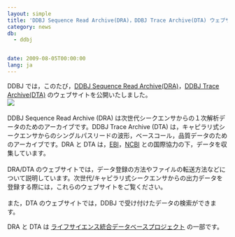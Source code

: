 ```yaml
---
layout: simple
title: 'DDBJ Sequence Read Archive(DRA)，DDBJ Trace Archive(DTA) ウェブサイト開設　'
category: news
db:
  - ddbj


date: 2009-08-05T00:00:00
lang: ja
---
```


DDBJ では，このたび，<a href="/dra/index.html" target="new">DDBJ Sequence Read Archive(DRA)</a>，<a href="/dta/dta_index.html" target="new">DDBJ Trace Archive(DTA)</a> のウェブサイトを公開いたしました。<br><img src="{{ site.baseurl }}/assets/images/news/dra09083002.jpg"><br><br>DDBJ Sequence Read Archive (DRA) は次世代シークエンサからの１次解析データのためのアーカイブです。DDBJ Trace Archive (DTA) は，キャピラリ式シークエンサからのシングルパスリードの波形，ベースコール，品質データのためのアーカイブです。DRA と DTA は，<a href="http://www.ebi.ac.uk/" tarteg="new">EBI</a>，<a href="http://www.ncbi.nlm.nih.gov/" target="new">NCBI</a> との国際協力の下，データを収集しています。<br><br>DRA/DTA のウェブサイトでは，データ登録の方法やファイルの転送方法などについて説明しています。次世代/キャピラリ式シークエンサからの出力データを登録する際には，これらのウェブサイトをご覧ください。<br><br>また，DTA のウェブサイトでは，DDBJ で受け付けたデータの検索ができます。

<p>DRA と DTA は <a href="http://dbcls.rois.ac.jp/" target="new">ライフサイエンス統合データベースプロジェクト</a> の一部です。</p>

